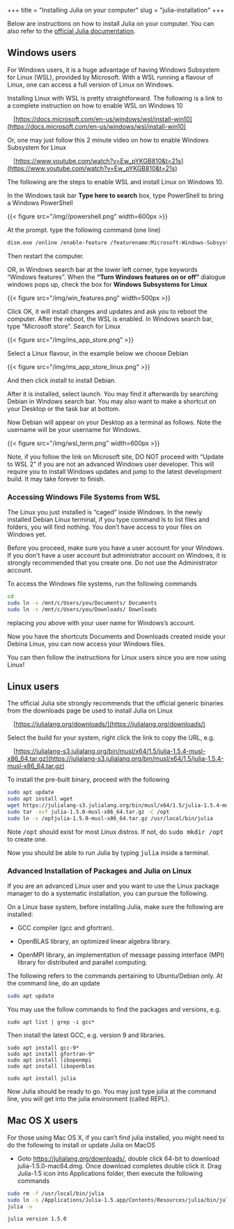 +++
title = "Installing Julia on your computer"
slug = "julia-installation"
+++

Below are instructions on how to install Julia on your computer. You can also refer to the [official Julia documentation](https://julialang.org/downloads/).

## Windows users

For Windows users, it is a huge advantage of having Windows Subsystem for Linux (WSL), provided by Microsoft. With a WSL running a flavour of Linux, one can access a full version of Linux on Windows.

Installing Linux with WSL is pretty straightforward. The following is a link to a complete instruction on how to enable WSL on Windows 10

&emsp;[https://docs.microsoft.com/en-us/windows/wsl/install-win10](https://docs.microsoft.com/en-us/windows/wsl/install-win10)

Or, one may just follow this 2 minute video on how to enable Windows Subsystem for Linux

&emsp;[https://www.youtube.com/watch?v=Ew_pYKGB810&t=21s](https://www.youtube.com/watch?v=Ew_pYKGB810&t=21s)

The following are the steps to enable WSL and install Linux on Windows 10.

In the Windows task bar __Type here to search__ box, type PowerShell to bring a Windows PowerShell

{{< figure src="/img//powershell.png" width=600px >}}

At the prompt. type the following command (one line)

```bash
dism.exe /online /enable-feature /featurename:Microsoft-Windows-Subsystem-Linux /all /norestart
```

Then restart the computer.

OR, in Windows search bar at the lower left corner, type keywords “Windows features”. When the __“Turn Windows features on or off”__ dialogue windows pops up, check the box for __Windows Subsystems for Linux__

{{< figure src="/img/win_features.png" width=500px >}}

Click OK, it will install changes and updates and ask you to reboot the computer.
After the reboot, the WSL is enabled. In Windows search bar, type “Microsoft store”. Search for Linux

{{< figure src="/img/ms_app_store.png" >}}

Select a Linux flavour, in the example below we choose Debian

{{< figure src="/img/ms_app_store_linux.png" >}}

And then click install to install Debian.

After it is installed, select launch. You may find it afterwards by searching Debian in Windows search bar. You may also want to make a shortcut on your Desktop or the task bar at bottom.

Now Debian will appear on your Desktop as a terminal as follows. Note the username will be your username for Windows.

{{< figure src="/img/wsl_term.png" width=600px >}}

Note, if you follow the link on Microsoft site, DO NOT proceed with “Update to WSL 2” if you are not an advanced Windows user developer. This will require you to install Windows updates and jump to the latest development build. It may take forever to finish.

### Accessing Windows File Systems from WSL

The Linux you just installed is “caged” inside Windows. In the newly installed Debian Linux terminal, if you type command ls to list files and folders, you will find nothing. You don’t have access to your files on Windows yet.

Before you proceed, make sure you have a user account for your Windows. If you don't have a user account but administrator account on Windows, it is strongly recommended that you create one. Do not use the Administrator account.

To access the Windows file systems, run the following commands

```bash
cd
sudo ln -s /mnt/c/Users/you/Documents/ Documents
sudo ln -s /mnt/c/Users/you/Downloads/ Downloads
```

replacing _you_ above with your user name for Windows’s account. 

Now you have the shortcuts Documents and Downloads created inside your Debina Linux, you can now access your Windows files.

You can then follow the instructions for Linux users since you are now using Linux!

## Linux users

The official Julia site strongly recommends that the official generic binaries from the downloads page be used to install Julia on Linux

&emsp;[https://julialang.org/downloads/](https://julialang.org/downloads/)

Select the build for your system, right click the link to copy the URL, e.g.

&emsp;[https://julialang-s3.julialang.org/bin/musl/x64/1.5/julia-1.5.4-musl-x86_64.tar.gz](https://julialang-s3.julialang.org/bin/musl/x64/1.5/julia-1.5.4-musl-x86_64.tar.gz)

To install the pre-built binary, proceed with the following

```bash
sudo apt update
sudo apt install wget
wget https://julialang-s3.julialang.org/bin/musl/x64/1.5/julia-1.5.4-musl-x86_64.tar.gz
sudo tar -xvf julia-1.5.0-musl-x86_64.tar.gz -C /opt
sudo ln -s /optjulia-1.5.0-musl-x86_64.tar.gz /usr/local/bin/julia
```

Note <tt>/opt</tt> should exist for most Linux distros. If not, do <tt>sudo mkdir /opt</tt> to create one.

Now you should be able to run Julia by typing <tt>julia</tt> inside a terminal.

### Advanced Installation of Packages and Julia on Linux

If you are an advanced Linux user and you want to use the Linux package manager to do a systematic installation, you can pursue the following.

On a Linux base system, before installing Julia, make sure the following are installed:

* GCC compiler (gcc and gfortran).

* OpenBLAS library, an optimized linear algebra library.

* OpenMPI library, an implementation of message passing interface (MPI) library for distributed and parallel computing.

The following refers to the commands pertaining to Ubuntu/Debian only. At the command line, do an update

```bash
sudo apt update
```

You may use the follow commands to find the packages and versions, e.g.

```
sudo apt list | grep -i gcc*
```

Then install the latest GCC, e.g. version 9 and libraries. 

```
sudo apt install gcc-9*
sudo apt install gfortran-9*
sudo apt install libopenmpi
sudo apt install libopenblas

sudo apt install julia
```

Now Julia should be ready to go. You may just type julia at the command line, you will get into the julia environment (called REPL).

## Mac OS X users

For those using Mac OS X, if you can’t find julia installed, you might need to do the following to install or update Julia on MacOS

* Goto https://julialang.org/downloads/, double click 64-bit to download julia-1.5.0-mac64.dmg. Once download completes double click it. Drag Julia-1.5 icon into Applications folder, then execute the following commands

```bash
sudo rm -f /usr/local/bin/julia
sudo ln -s /Applications/Julia-1.5.app/Contents/Resources/julia/bin/julia /usr/local/bin/julia
julia -v

julia version 1.5.0
```

